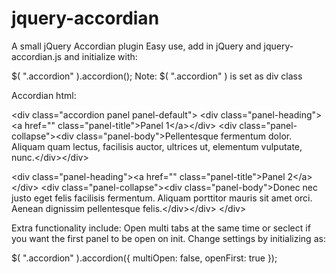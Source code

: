 # jquery-accordian
A small jQuery Accordian plugin
Easy use, add in jQuery and jquery-accordian.js and initialize with:

$( ".accordion" ).accordion();
Note:
$( ".accordion" ) is set as div class

Accordian html:

&#60;div class="accordion panel panel-default"&#62;
		&#60;div class="panel-heading"&#62;&#60;a href="" class="panel-title"&#62;Panel 1&#60;/a&#62;&#60;/div&#62;
		&#60;div class="panel-collapse"&#62;&#60;div class="panel-body"&#62;Pellentesque fermentum dolor. Aliquam quam lectus, facilisis auctor, ultrices ut, elementum vulputate, nunc.&#60;/div&#62;&#60;/div&#62;

  &#60;div class="panel-heading"&#62;&#60;a href="" class="panel-title"&#62;Panel 2&#60;/a&#62;&#60;/div&#62;
  &#60;div class="panel-collapse"&#62;&#60;div class="panel-body"&#62;Donec nec justo eget felis facilisis fermentum. Aliquam porttitor mauris sit amet orci. Aenean dignissim pellentesque felis.&#60;/div&#62;&#60;/div&#62;
&#60;/div&#62;



Extra functionality include:
Open multi tabs at the same time or seclect if you want the first panel to be open on init.
Change settings by initializing as:

$( ".accordion" ).accordion({
 multiOpen: false, 
 openFirst: true
}); 

